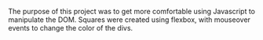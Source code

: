 The purpose of this project was to get more comfortable using Javascript to manipulate the DOM. Squares were created using flexbox, with mouseover events to change the color of the divs. 
